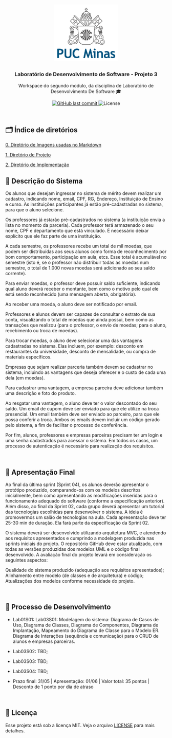 <h1 align="center">
    <img alt="PUC" src=".github/logoPUC.png" width="200px" />
</h1>

<h3 align="center">
  Laboratório de Desenvolvimento de Software - Projeto 3
</h3>

<p align="center">Workspace do segundo modulo, da disciplina de Laboratório de Desenvolvimento De Software 🎓</p>

<p align="center">
  <a href="https://github.com/lucasABLima/LDS-Lab03/commits/main">
    <img alt="GitHub last commit" src="https://img.shields.io/github/last-commit/lucasABLima/LDS-Lab03">
  </a>

  <img alt="License" src="https://img.shields.io/badge/license-MIT-%2304D361">	
	
</p>
<br/>

## :card_index_dividers: Índice de diretórios

[0. Diretório de Imagens usadas no Markdown](https://github.com/lucasABLima/LDS-Lab03/tree/main/.github)

[1. Diretório de Projeto ](https://github.com/lucasABLima/LDS-Lab03/tree/main/projects)

[2. Diretório de Implementação ](https://github.com/lucasABLima/LDS-Lab03/tree/main/implementation)

## 🚀 Descrição do Sistema

<p align="center">

Os alunos que desejam ingressar no sistema de mérito devem realizar um cadastro, indicando nome, email, CPF, RG, Endereço, Instituição de Ensino e curso. As instituições participantes já estão pré-cadastradas no sistema, para que o aluno selecione.

Os professores já estarão pré-cadastrados no sistema (a instituição envia a lista no momento da parceria). Cada professor terá armazenado o seu nome, CPF e departamento que está vinculado. É necessário deixar explícito que ele faz parte de uma instituição.

A cada semestre, os professores recebe um total de mil moedas, que podem ser distribuídas aos seus alunos como forma de reconhecimento por bom comportamento, participação em aula, etcs. Esse total é acumulável no semestre (isto é, se o professor não distribuir todas as moedas num semestre, o total de 1.000 novas moedas será adicionado ao seu saldo corrente).

Para enviar moedas, o professor deve possuir saldo suficiente, indicando qual aluno deverá receber o montante, bem como o motivo pelo qual ele está sendo reconhecido (uma mensagem aberta, obrigatória).

Ao receber uma moeda, o aluno deve ser notificado por email. 

Professores e alunos devem ser capazes de consultar o extrato de sua conta, visualizando o total de moedas que ainda possui, bem como as transações que realizou (para o professor, o envio de moedas; para o aluno, recebimento ou troca de moedas).

Para trocar moedas, o aluno deve selecionar uma das vantagens cadastradas no sistema. Elas incluem, por exemplo: desconto em restaurantes da universidade, desconto de mensalidade, ou compra de materiais específicos.

Empresas que sejam realizar parceria também devem se cadastrar no sistema, incluindo as vantagens que deseja oferecer e o custo de cada uma dela (em moedas).

Para cadastrar uma vantagem, a empresa parceira deve adicionar também uma descrição e foto do produto.

Ao resgatar uma vantagem, o aluno deve ter o valor descontado do seu saldo. Um email de cupom deve ser enviado para que ele utilize na troca presencial. Um email também deve ser enviado ao parceiro, para que ele possa conferir a troca. Ambos os emails devem incluir um código gerado pelo sistema, a fim de facilitar o processo de conferência.

Por fim, alunos, professores e empresas parceiras precisam ter um login e uma senha cadastrados para acessar o sistema. Em todos os casos, um processo de autenticação é necessário para realização dos requisitos.

</p>
<br/>
   
## 📃️ Apresentação Final

<p>

Ao final da última sprint (Sprint 04), os alunos deverão apresentar o protótipo produzido, comparando-os com os modelos descritos inicialmente, bem como apresentando as modificações inseridas para o funcionamento adequado do software (conforme a especificação anterior). Além disso, ao final da Sprint 02, cada grupo deverá apresentar um tutorial das tecnologias escolhidas para desenvolver o sistema. A ideia é promovermos um salão de tecnologias na aula. Cada apresentação deve ter 25-30 min de duração. Ela fará parte da especificação da Sprint 02.

O sistema deverá ser desenvolvido utilizando arquitetura MVC, e atendendo aos requisitos apresentados e cumprindo a modelagem produzida nas sprints iniciais do projeto. O repositório GitHub deve estar atualizado, com todas as versões produzidas dos modelos UML e o código final desenvolvido. A avaliação final do projeto levará em consideração os seguintes aspectos:

Qualidade do sistema produzido (adequação aos requisitos apresentados);
Alinhamento entre modelo (de classes e de arquitetura) e código;
Atualizações dos modelos conforme necessidade do projeto.

</p>
<br/>

## 📍️ Processo de Desenvolvimento

<p>

- Lab01S01: Lab03S01: Modelagem do sistema: Diagrama de Casos de Uso, Diagrama de Classes, Diagrama de Componentes, Diagrama de Implantação, Mapeamento do Diagrama de Classe para o Modelo ER. Diagrama de Interações (sequência e comunicação) para o CRUD de alunos e empresas parceiras.

- Lab03S02: TBD;

- Lab03S03: TBD;

- Lab03S04: TBD;

- Prazo final: 31/05 | Apresentação: 01/06 | Valor total: 35 pontos | Desconto de 1 ponto por dia de atraso

</p>
<br/>

## :memo: Licença

Esse projeto está sob a licença MIT. Veja o arquivo [LICENSE](LICENSE) para mais detalhes.


